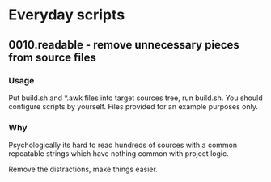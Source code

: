 # Everyday scripts

## 0010.readable - remove unnecessary pieces from source files

### Usage
Put build.sh and *.awk files into target sources tree, run build.sh. You should configure scripts by yourself. Files provided for an example purposes only.

### Why
Psychologically its hard to read hundreds of sources with a common repeatable strings which have nothing common with project logic.

Remove the distractions, make things easier.
